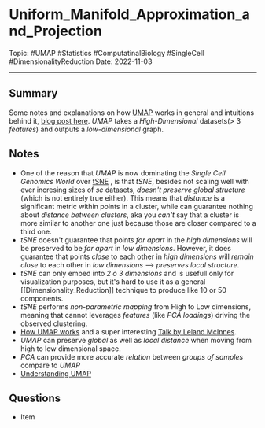 
# Uniform_Manifold_Approximation_and_Projection
Topic: #UMAP #Statistics #ComputatinalBiology #SingleCell #DimensionalityReduction
Date: 2022-11-03

---

## Summary
Some notes and explanations on how [UMAP](https://umap-learn.readthedocs.io/en/latest/index.html) works in general and intuitions behind it, [blog post here](https://towardsdatascience.com/how-exactly-umap-works-13e3040e1668). *UMAP* takes a *High-Dimensional* datasets(> 3 *features*) and outputs a *low-dimensional* graph.

## Notes
- One of the reason that *UMAP* is now dominating the *Single Cell Genomics World* over [tSNE](https://en.wikipedia.org/wiki/T-distributed_stochastic_neighbor_embedding) , is that *tSNE*, besides not scaling well with ever incresing sizes of *sc* datasets, *doesn't preserve global structure* (which is not entirely true either). This means that *distance* is a significant metric within points in a cluster, while can guarantee nothing about *distance between clusters*, aka you *can't* say that a cluster is more similar to another one just because those are closer compared to a third one. 
- *tSNE* doesn't guarantee that points *far apart* in the *high dimensions* will be preserved to be *far apart* in *low dimensions*. However, it does guarantee that points *close* to each other in *high dimensions* will *remain close* to each other in *low dimensions* --> *preserves local structure*. 
- *tSNE* can only embed into *2 o 3 dimensions* and is usefull only for visualization purposes, but it's hard to use it as a general [[Dimensionality_Reduction]] technique to produce like 10 or 50 components.
- *tSNE* performs *non-parametric mapping* from High to Low dimensions, meaning that cannot leverages *features* (like *PCA loadings*) driving the observed clustering.
- [How UMAP works](https://umap-learn.readthedocs.io/en/latest/how_umap_works.html) and a super interesting [Talk by Leland McInnes](https://www.youtube.com/watch?v=nq6iPZVUxZU&t=765s).
- *UMAP* can preserve *global* as well as *local distance* when moving from high to low dimensional space.
- *PCA* can provide more accurate *relation* between *groups of samples* compare to *UMAP*
- [Understanding UMAP](https://pair-code.github.io/understanding-umap/)

## Questions
- Item



